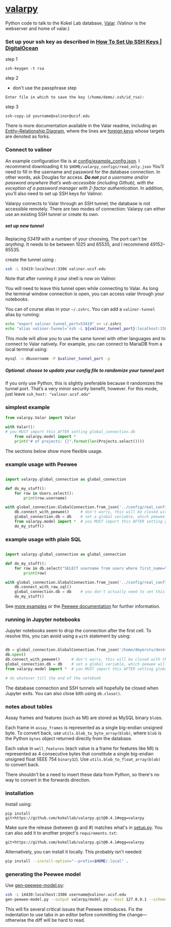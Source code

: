 # [valarpy](https://github.com/kokellab/valarpy)
Python code to talk to the Kokel Lab database, [Valar](https://github.com/kokellab/valar). (Valinor is the webserver and home of valar.) 

### Set up your ssh key as described in [How To Set Up SSH Keys | DigitalOcean](https://www.digitalocean.com/community/tutorials/how-to-set-up-ssh-keys--2)
step 1
```
ssh-keygen -t rsa
```
step 2
- don't use the passphrase step
```
Enter file in which to save the key (/home/demo/.ssh/id_rsa):
```
step 3
```
ssh-copy-id yourname@valinor@ucsf.edu
```

There is more documentation available in the Valar readme, including an [Entity–Relationship Diagram](https://github.com/kokellab/valar/blob/alttables/docs/erd/valar\_schema.png), where the lines are [foreign keys](https://en.wikipedia.org/wiki/Foreign_key) whose targets are denoted as forks.

### Connect to valinor

An example configuration file is at [config/example_config.json](config/example_config.json). 
I recommend downloading it to `$HOME/valarpy_configs/read_only.json`
You’ll need to fill in the username and password for the database connection. In other words, ask Douglas for access. _**Do not** put a username and/or password anywhere that’s web-accessible (including Github), with the exception of a password manager with 2-factor authentication._
In addition, you’ll also need to set up SSH keys for Valinor.

Valarpy connects to Valar through an SSH tunnel; the database is not accessible remotely.
There are two modes of connection: Valarpy can either use an existing SSH tunnel or create its own.

##### set up new tunnel

Replacing _53419_ with a number of your choosing, 
The port can't be _anything_. It needs to be between 1025 and 65535, and I recommend 49152–65535.

create the tunnel using :
```bash
ssh -L 53419:localhost:3306 valinor.ucsf.edu
```

Note that after running it your shell is now on Valinor. 

You will need to leave this tunnel open while connecting to Valar. As long the terminal window connection is open, you can access valar through your notebooks.

You can of course alias in your `~/.zshrc`. You can add a `valinor-tunnel` alias by running:
```bash
echo "export valinor_tunnel_port=53419" >> ~/.zshrc
echo "alias valinor-tunnel='ssh -L ${valinor_tunnel_port}:localhost:3306 valinor.ucsf.edu'" >> ~/.zshrc
```

This mode will allow you to use the same tunnel with other languages and to connect to Valar natively.
For example, you can connect to MariaDB from a local terminal using:
```bash
mysql -u dbusername -P $valinor_tunnel_port -p
```

##### Optional: choose to update your config file to randomize your tunnel port

If you only use Python, this is slightly preferable because it randomizes the tunnel port. That’s a very minor security benefit, however.
For this mode, just leave `ssh_host: "valinor.ucsf.edu"`


### simplest example

```python
from valarpy.Valar import Valar

with Valar():
# you MUST import this AFTER setting global_connection.db
	from valarpy.model import *
	print("# of projects: {}".format(len(Projects.select())))
```

The sections below show more flexible usage.

### example usage with Peewee

```python

import valarpy.global_connection as global_connection

def do_my_stuff():
	for row in Users.select():
		print(row.username)

with global_connection.GlobalConnection.from_json('../config/real_config.json') as db:
	db.connect_with_peewee()     # don't worry, this will be closed with the GlobalConnection
	global_connection.db = db    # set a global variable, which peewee will access
	from valarpy.model import *  # you MUST import this AFTER setting global_connection.db
	do_my_stuff()
```

### example usage with plain SQL

```python

import valarpy.global_connection as global_connection

def do_my_stuff():
	for row in db.select("SELECT username from users where first_name=%s", 'cole'):
		print(row)

with global_connection.GlobalConnection.from_json('../config/real_config.json') as db:
	db.connect_with_raw_sql()
	global_connection.db = db    # you don't actually need to set this here
	do_my_stuff()
```

See [more examples](https://github.com/kokellab/kokel-scripts) or the [Peewee documentation](http://docs.peewee-orm.com/en/latest/) for further information.

### running in Jupyter notebooks

Jupyter notebooks seem to drop the connection after the first cell. To resolve this, you can avoid using a `with` statement by using:

```python

db = global_connection.GlobalConnection.from_json('/home/dmyerstu/desktop/valar.json')
db.open()
db.connect_with_peewee()     # don't worry, this will be closed with the GlobalConnection
global_connection.db = db    # set a global variable, which peewee will access
from valarpy.model import *  # you MUST import this AFTER setting global_connection.db

# do whatever till the end of the notebook
```

The database connection and SSH tunnels will hopefully be closed when Jupyter exits. You can also close bith using `db.close()`.

### notes about tables

Assay frames and features (such as MI) are stored as MySQL binary `blob`s.

Each frame in `assay_frames` is represented as a single big-endian unsigned byte. To convert back, use `utils.blob_to_byte_array(blob)`, where `blob` is the Python `bytes` object returned directly from the database.

Each value in `well_features` (each value is a frame for features like MI) is represented as 4 consecutive bytes that constitute a single big-endian unsigned float (IEEE 754 `binary32`). Use `utils.blob_to_float_array(blob)` to convert back.

There shouldn't be a need to insert these data from Python, so there's no way to convert in the forwards direction.

### installation

Install using:

```
pip install git+https://github.com/kokellab/valarpy.git@0.4.1#egg=valarpy
```

Make sure the release (between @ and #) matches what's in [setup.py](setup.py).
You can also add it to another project's `requirements.txt`:

```
git+https://github.com/kokellab/valarpy.git@0.4.1#egg=valarpy
```

Alternatively, you can install it locally. This probably isn't needed:

```bash
pip install --install-option="--prefix=$HOME/.local" .
```


### generating the Peewee model

Use [gen-peewee-model.py](https://github.com/kokellab/kl-tools/blob/master/python/kltools/gen-peewee-model.py):

```bash
ssh -L 14430:localhost:3306 username@valinor.ucsf.edu
gen-peewee-model.py --output valarpy/model.py --host 127.0.0.1 --schema ../valar/schema.sql --username username --db valar --port 14430 --header-file config/header-lines.txt
```

This will fix several critical issues that Peewee introduces.
Fix the indentation to use tabs in an editor before committing the change—otherwise the diff will be hard to read.
